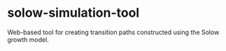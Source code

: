 solow-simulation-tool
=====================

Web-based tool for creating transition paths constructed using the Solow growth model.
